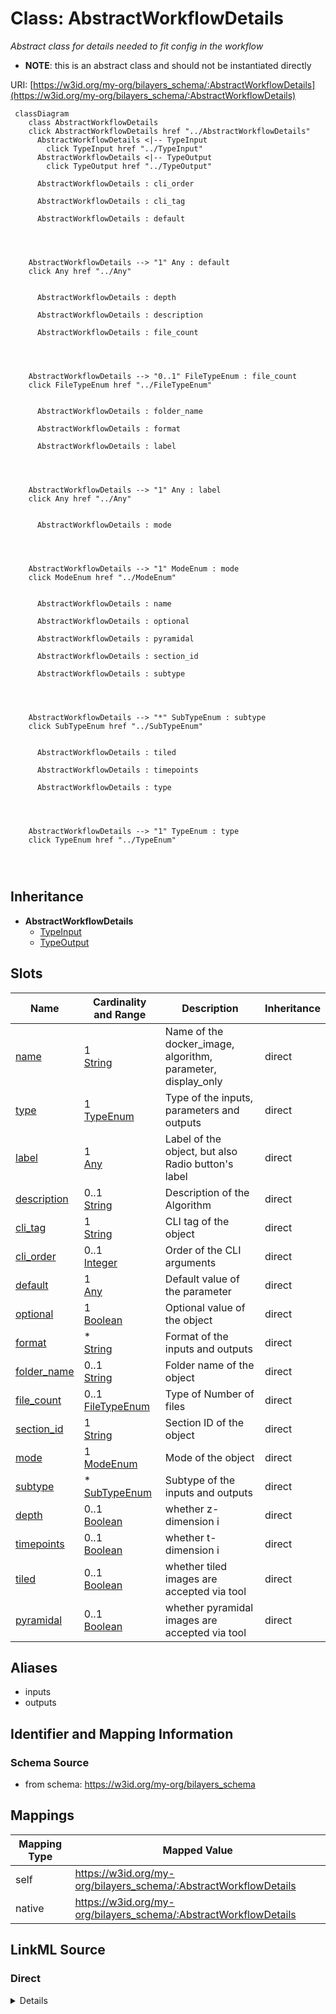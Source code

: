 

# Class: AbstractWorkflowDetails


_Abstract class for details needed to fit config in the workflow_




* __NOTE__: this is an abstract class and should not be instantiated directly


URI: [https://w3id.org/my-org/bilayers_schema/:AbstractWorkflowDetails](https://w3id.org/my-org/bilayers_schema/:AbstractWorkflowDetails)






```mermaid
 classDiagram
    class AbstractWorkflowDetails
    click AbstractWorkflowDetails href "../AbstractWorkflowDetails"
      AbstractWorkflowDetails <|-- TypeInput
        click TypeInput href "../TypeInput"
      AbstractWorkflowDetails <|-- TypeOutput
        click TypeOutput href "../TypeOutput"
      
      AbstractWorkflowDetails : cli_order
        
      AbstractWorkflowDetails : cli_tag
        
      AbstractWorkflowDetails : default
        
          
    
    
    AbstractWorkflowDetails --> "1" Any : default
    click Any href "../Any"

        
      AbstractWorkflowDetails : depth
        
      AbstractWorkflowDetails : description
        
      AbstractWorkflowDetails : file_count
        
          
    
    
    AbstractWorkflowDetails --> "0..1" FileTypeEnum : file_count
    click FileTypeEnum href "../FileTypeEnum"

        
      AbstractWorkflowDetails : folder_name
        
      AbstractWorkflowDetails : format
        
      AbstractWorkflowDetails : label
        
          
    
    
    AbstractWorkflowDetails --> "1" Any : label
    click Any href "../Any"

        
      AbstractWorkflowDetails : mode
        
          
    
    
    AbstractWorkflowDetails --> "1" ModeEnum : mode
    click ModeEnum href "../ModeEnum"

        
      AbstractWorkflowDetails : name
        
      AbstractWorkflowDetails : optional
        
      AbstractWorkflowDetails : pyramidal
        
      AbstractWorkflowDetails : section_id
        
      AbstractWorkflowDetails : subtype
        
          
    
    
    AbstractWorkflowDetails --> "*" SubTypeEnum : subtype
    click SubTypeEnum href "../SubTypeEnum"

        
      AbstractWorkflowDetails : tiled
        
      AbstractWorkflowDetails : timepoints
        
      AbstractWorkflowDetails : type
        
          
    
    
    AbstractWorkflowDetails --> "1" TypeEnum : type
    click TypeEnum href "../TypeEnum"

        
      
```





## Inheritance
* **AbstractWorkflowDetails**
    * [TypeInput](TypeInput.md)
    * [TypeOutput](TypeOutput.md)



## Slots

| Name | Cardinality and Range | Description | Inheritance |
| ---  | --- | --- | --- |
| [name](name.md) | 1 <br/> [String](String.md) | Name of the docker_image, algorithm, parameter, display_only | direct |
| [type](type.md) | 1 <br/> [TypeEnum](TypeEnum.md) | Type of the inputs, parameters and outputs | direct |
| [label](label.md) | 1 <br/> [Any](Any.md) | Label of the object, but also Radio button's label | direct |
| [description](description.md) | 0..1 <br/> [String](String.md) | Description of the Algorithm | direct |
| [cli_tag](cli_tag.md) | 1 <br/> [String](String.md) | CLI tag of the object | direct |
| [cli_order](cli_order.md) | 0..1 <br/> [Integer](Integer.md) | Order of the CLI arguments | direct |
| [default](default.md) | 1 <br/> [Any](Any.md) | Default value of the parameter | direct |
| [optional](optional.md) | 1 <br/> [Boolean](Boolean.md) | Optional value of the object | direct |
| [format](format.md) | * <br/> [String](String.md) | Format of the inputs and outputs | direct |
| [folder_name](folder_name.md) | 0..1 <br/> [String](String.md) | Folder name of the object | direct |
| [file_count](file_count.md) | 0..1 <br/> [FileTypeEnum](FileTypeEnum.md) | Type of Number of files | direct |
| [section_id](section_id.md) | 1 <br/> [String](String.md) | Section ID of the object | direct |
| [mode](mode.md) | 1 <br/> [ModeEnum](ModeEnum.md) | Mode of the object | direct |
| [subtype](subtype.md) | * <br/> [SubTypeEnum](SubTypeEnum.md) | Subtype of the inputs and outputs | direct |
| [depth](depth.md) | 0..1 <br/> [Boolean](Boolean.md) | whether z-dimension i | direct |
| [timepoints](timepoints.md) | 0..1 <br/> [Boolean](Boolean.md) | whether t-dimension i | direct |
| [tiled](tiled.md) | 0..1 <br/> [Boolean](Boolean.md) | whether tiled images are accepted via tool | direct |
| [pyramidal](pyramidal.md) | 0..1 <br/> [Boolean](Boolean.md) | whether pyramidal images are accepted via tool | direct |







## Aliases


* inputs
* outputs



## Identifier and Mapping Information







### Schema Source


* from schema: https://w3id.org/my-org/bilayers_schema




## Mappings

| Mapping Type | Mapped Value |
| ---  | ---  |
| self | https://w3id.org/my-org/bilayers_schema/:AbstractWorkflowDetails |
| native | https://w3id.org/my-org/bilayers_schema/:AbstractWorkflowDetails |







## LinkML Source

<!-- TODO: investigate https://stackoverflow.com/questions/37606292/how-to-create-tabbed-code-blocks-in-mkdocs-or-sphinx -->

### Direct

<details>
```yaml
name: AbstractWorkflowDetails
description: Abstract class for details needed to fit config in the workflow
from_schema: https://w3id.org/my-org/bilayers_schema
aliases:
- inputs
- outputs
abstract: true
slots:
- name
- type
- label
- description
- cli_tag
- cli_order
- default
- optional
- format
- folder_name
- file_count
- section_id
- mode
- subtype
- depth
- timepoints
- tiled
- pyramidal

```
</details>

### Induced

<details>
```yaml
name: AbstractWorkflowDetails
description: Abstract class for details needed to fit config in the workflow
from_schema: https://w3id.org/my-org/bilayers_schema
aliases:
- inputs
- outputs
abstract: true
attributes:
  name:
    name: name
    description: Name of the docker_image, algorithm, parameter, display_only
    from_schema: https://w3id.org/my-org/bilayers_schema
    rank: 1000
    alias: name
    owner: AbstractWorkflowDetails
    domain_of:
    - AbstractWorkflowDetails
    - AbstractUserInterface
    - ExecFunction
    - DockerImage
    - TypeAlgorithmFromCitation
    range: string
    required: true
  type:
    name: type
    description: Type of the inputs, parameters and outputs
    from_schema: https://w3id.org/my-org/bilayers_schema
    rank: 1000
    alias: type
    owner: AbstractWorkflowDetails
    domain_of:
    - AbstractWorkflowDetails
    - AbstractUserInterface
    range: TypeEnum
    required: true
  label:
    name: label
    description: Label of the object, but also Radio button's label
    from_schema: https://w3id.org/my-org/bilayers_schema
    rank: 1000
    alias: label
    owner: AbstractWorkflowDetails
    domain_of:
    - AbstractWorkflowDetails
    - AbstractUserInterface
    - RadioOptions
    range: Any
    required: true
  description:
    name: description
    description: Description of the Algorithm
    from_schema: https://w3id.org/my-org/bilayers_schema
    rank: 1000
    alias: description
    owner: AbstractWorkflowDetails
    domain_of:
    - AbstractWorkflowDetails
    - AbstractUserInterface
    - TypeAlgorithmFromCitation
    range: string
  cli_tag:
    name: cli_tag
    description: CLI tag of the object
    from_schema: https://w3id.org/my-org/bilayers_schema
    rank: 1000
    alias: cli_tag
    owner: AbstractWorkflowDetails
    domain_of:
    - AbstractWorkflowDetails
    - TypeParameter
    - HiddenArgs
    range: string
    required: true
  cli_order:
    name: cli_order
    description: Order of the CLI arguments
    from_schema: https://w3id.org/my-org/bilayers_schema
    rank: 1000
    alias: cli_order
    owner: AbstractWorkflowDetails
    domain_of:
    - AbstractWorkflowDetails
    - TypeParameter
    - HiddenArgs
    range: integer
    required: false
  default:
    name: default
    description: Default value of the parameter
    from_schema: https://w3id.org/my-org/bilayers_schema
    rank: 1000
    alias: default
    owner: AbstractWorkflowDetails
    domain_of:
    - AbstractWorkflowDetails
    - TypeParameter
    - TypeDisplayOnly
    range: Any
    required: true
  optional:
    name: optional
    description: Optional value of the object
    from_schema: https://w3id.org/my-org/bilayers_schema
    rank: 1000
    alias: optional
    owner: AbstractWorkflowDetails
    domain_of:
    - AbstractWorkflowDetails
    - AbstractUserInterface
    range: boolean
    required: true
  format:
    name: format
    description: Format of the inputs and outputs
    from_schema: https://w3id.org/my-org/bilayers_schema
    rank: 1000
    alias: format
    owner: AbstractWorkflowDetails
    domain_of:
    - AbstractWorkflowDetails
    range: string
    multivalued: true
  folder_name:
    name: folder_name
    description: Folder name of the object
    from_schema: https://w3id.org/my-org/bilayers_schema
    rank: 1000
    alias: folder_name
    owner: AbstractWorkflowDetails
    domain_of:
    - AbstractWorkflowDetails
    range: string
    required: false
  file_count:
    name: file_count
    description: Type of Number of files
    from_schema: https://w3id.org/my-org/bilayers_schema
    rank: 1000
    alias: file_count
    owner: AbstractWorkflowDetails
    domain_of:
    - AbstractWorkflowDetails
    range: FileTypeEnum
    required: false
  section_id:
    name: section_id
    description: Section ID of the object
    from_schema: https://w3id.org/my-org/bilayers_schema
    rank: 1000
    alias: section_id
    owner: AbstractWorkflowDetails
    domain_of:
    - AbstractWorkflowDetails
    - AbstractUserInterface
    range: string
    required: true
  mode:
    name: mode
    description: Mode of the object
    from_schema: https://w3id.org/my-org/bilayers_schema
    rank: 1000
    alias: mode
    owner: AbstractWorkflowDetails
    domain_of:
    - AbstractWorkflowDetails
    - AbstractUserInterface
    range: ModeEnum
    required: true
  subtype:
    name: subtype
    description: Subtype of the inputs and outputs
    from_schema: https://w3id.org/my-org/bilayers_schema
    rank: 1000
    alias: subtype
    owner: AbstractWorkflowDetails
    domain_of:
    - AbstractWorkflowDetails
    range: SubTypeEnum
    multivalued: true
  depth:
    name: depth
    description: whether z-dimension i.e. depth is accepted via tool
    from_schema: https://w3id.org/my-org/bilayers_schema
    rank: 1000
    alias: depth
    owner: AbstractWorkflowDetails
    domain_of:
    - AbstractWorkflowDetails
    range: boolean
  timepoints:
    name: timepoints
    description: whether t-dimension i.e. timepoints are accepted via tool
    from_schema: https://w3id.org/my-org/bilayers_schema
    rank: 1000
    alias: timepoints
    owner: AbstractWorkflowDetails
    domain_of:
    - AbstractWorkflowDetails
    range: boolean
  tiled:
    name: tiled
    description: whether tiled images are accepted via tool
    from_schema: https://w3id.org/my-org/bilayers_schema
    rank: 1000
    alias: tiled
    owner: AbstractWorkflowDetails
    domain_of:
    - AbstractWorkflowDetails
    range: boolean
  pyramidal:
    name: pyramidal
    description: whether pyramidal images are accepted via tool
    from_schema: https://w3id.org/my-org/bilayers_schema
    rank: 1000
    alias: pyramidal
    owner: AbstractWorkflowDetails
    domain_of:
    - AbstractWorkflowDetails
    range: boolean

```
</details>